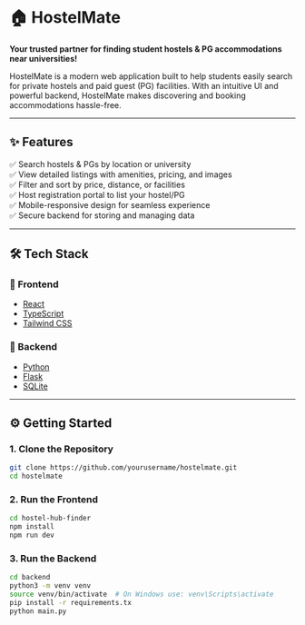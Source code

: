 # 🏠 HostelMate

**Your trusted partner for finding student hostels & PG accommodations near universities!**

HostelMate is a modern web application built to help students easily search for private hostels and paid guest (PG) facilities. With an intuitive UI and powerful backend, HostelMate makes discovering and booking accommodations hassle-free.

---

## ✨ Features

✅ Search hostels & PGs by location or university  
✅ View detailed listings with amenities, pricing, and images  
✅ Filter and sort by price, distance, or facilities  
✅ Host registration portal to list your hostel/PG  
✅ Mobile-responsive design for seamless experience  
✅ Secure backend for storing and managing data  


---

## 🛠️ Tech Stack

### 🚀 Frontend
- [React](https://reactjs.org/)
- [TypeScript](https://www.typescriptlang.org/)
- [Tailwind CSS](https://tailwindcss.com/)

### 🧠 Backend
- [Python](https://www.python.org/)
- [Flask](https://flask.palletsprojects.com/)
- [SQLite](https://www.sqlite.org/index.html)

---

## ⚙️ Getting Started

### 1. Clone the Repository

```bash
git clone https://github.com/yourusername/hostelmate.git
cd hostelmate

```

### 2. Run the Frontend
```bash
cd hostel-hub-finder
npm install
npm run dev
```

### 3. Run the Backend
```bash
cd backend
python3 -m venv venv
source venv/bin/activate  # On Windows use: venv\Scripts\activate
pip install -r requirements.tx
python main.py
```
